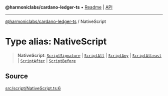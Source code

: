 **@harmoniclabs/cardano-ledger-ts** • [Readme](../README.md) \| [API](../globals.md)

***

[@harmoniclabs/cardano-ledger-ts](../README.md) / NativeScript

# Type alias: NativeScript

> **NativeScript**: [`ScriptSignature`](../interfaces/ScriptSignature.md) \| [`ScriptAll`](../interfaces/ScriptAll.md) \| [`ScriptAny`](../interfaces/ScriptAny.md) \| [`ScriptAtLeast`](../interfaces/ScriptAtLeast.md) \| [`ScriptAfter`](../interfaces/ScriptAfter.md) \| [`ScriptBefore`](../interfaces/ScriptBefore.md)

## Source

[src/script/NativeScript.ts:6](https://github.com/HarmonicLabs/cardano-ledger-ts/blob/d1659b0/src/script/NativeScript.ts#L6)
